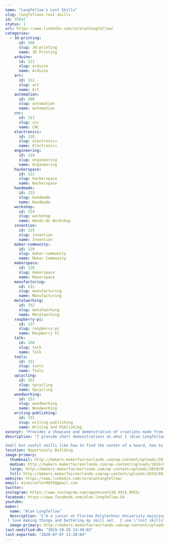 ```yaml
---
name: "Longfellow's Lost Skills"
slug: longfellows-lost-skills
id: 37647
status: 1
url: https://www.linkedin.com/in/alanlongfellow/
categories:
  - 3d-printing:
      id: 108
      slug: 3d-printing
      name: 3D Printing
    arduino:
      id: 111
      slug: arduino
      name: Arduino
    art:
      id: 112
      slug: art
      name: Art
    automation:
      id: 200
      slug: automation
      name: Automation
    cnc:
      id: 113
      slug: cnc
      name: CNC
    electronics:
      id: 118
      slug: electronics
      name: Electronics
    engineering:
      id: 119
      slug: engineering
      name: Engineering
    hackerspace:
      id: 122
      slug: hackerspace
      name: Hackerspace
    handmade:
      id: 123
      slug: handmade
      name: Handmade
    workshop:
      id: 154
      slug: workshop
      name: Hands-On Workshop
    invention:
      id: 125
      slug: invention
      name: Invention
    maker-community:
      id: 129
      slug: maker-community
      name: Maker Community
    makerspace:
      id: 130
      slug: makerspace
      name: Makerspace
    manufacturing:
      id: 131
      slug: manufacturing
      name: Manufacturing
    metalworking:
      id: 332
      slug: metalworking
      name: Metalworking
    raspberry-pi:
      id: 137
      slug: raspberry-pi
      name: Raspberry Pi
    talk:
      id: 150
      slug: talk
      name: Talk
    tools:
      id: 151
      slug: tools
      name: Tools
    upcycling:
      id: 152
      slug: upcycling
      name: Upcycling
    woodworking:
      id: 153
      slug: woodworking
      name: Woodworking
    writing-publishing:
      id: 331
      slug: writing-publishing
      name: Writing and Publishing
excerpt: "Provides a showcase and demonstration of creations made from Maker-related skills that are no longer common knowledge since the advent of computer technology (such as using machinists' hand tools, manual drafting, restoring vintage tools, etc.)  You don't need a fancy $15,000 CNC machine to make a wooden chair - all you need is a chisel, a saw, a hand plane, and a couple of Maker skills lost to history... until now."
description: "I provide short demonstrations on what I (Alan Longfellow) call \"lost skills\" such as using hand tools to make accurate measurements, using a wood plane rather than an expensive milling machine, manual drafting equipment rather than clunky CAD software, restoring old, rusty yard-sale tools with nothing but steel wool and WD-40, among many other things.

Small but useful skills like how to find the center of a board, how to divide a line, or how to properly use a micrometer caliper, chisel, hand saw, or vernier caliper will be demonstrated.  The centerpiece of my exhibit will be an accurate, precise, custom-built 3D printer dubbed the \"Messingdrucker I\" that I made completely from precision-machined parts intended to demonstrate the need for an accurate, rigid 3D printer in the industry, along with a small (2 ft by 4 ft) model train display featuring vintage 1950s-era Lionel model trains.  So much innovation has been lost to history that I feel that it is important to \"dig it all up\" and use it for the greater good of the Maker community!"
location: Opportunity Building
image-primary:
  thumbnail: http://makers.makerfaireorlando.com/wp-content/uploads/2019/09/57591671_2254017634916238_1598435136904578130_n1-1-150x150.jpg
  medium: http://makers.makerfaireorlando.com/wp-content/uploads/2019/09/57591671_2254017634916238_1598435136904578130_n1-1-300x300.jpg
  large: http://makers.makerfaireorlando.com/wp-content/uploads/2019/09/57591671_2254017634916238_1598435136904578130_n1-1-1024x1024.jpg
  full: http://makers.makerfaireorlando.com/wp-content/uploads/2019/09/57591671_2254017634916238_1598435136904578130_n1-1.jpg
website: https://www.linkedin.com/in/alanlongfellow/
email: minecrafter0925@gmail.com
twitter: 
instagram: https://www.instagram.com/oganesson118_4918_0925/
facebook: https://www.facebook.com/alan.longfellow.54
youtube: 
maker:
  name: "Alan Longfellow"
  description: "I'm a junior at Florida Polytechnic University majoring in Mechanical Engineering with a deep passion for math, physics, and creative innovation. 
 I love making things and bettering my skill set.  I use \"lost skills\" that people usually no longer have, such as using manual machine tools and vintage woodworking equipment.  I want to share these skills with people in the area and help get them started if they want to join us Makers!"
  image-primary: http://makers.makerfaireorlando.com/wp-content/uploads/2019/09/Profile.jpg
last-modified-db: "2019-10-26 13:49:02"
last-exported: "2020-07-07 11:28:04"
---
```

